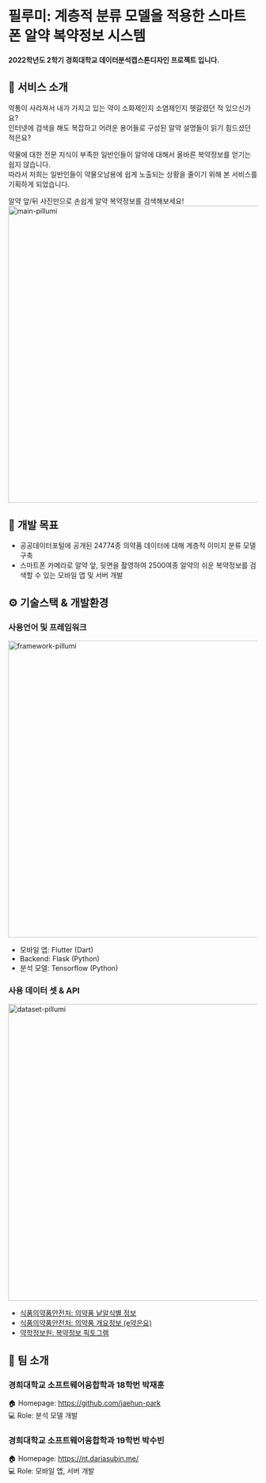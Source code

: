 # 필루미: 계층적 분류 모델을 적용한 스마트폰 알약 복약정보 시스템
#### 2022학년도 2학기 경희대학교 데이터분석캡스톤디자인 프로젝트 입니다.


## 💊 서비스 소개
약통이 사라져서 내가 가지고 있는 약이 소화제인지 소염제인지 헷갈렸던 적 있으신가요?  
인터넷에 검색을 해도 복잡하고 어려운 용어들로 구성된 알약 설명들이 읽기 힘드셨던 적은요?  

약물에 대한 전문 지식이 부족한 일반인들이 알약에 대해서 올바른 복약정보를 얻기는 쉽지 않습니다.  
따라서 저희는 일반인들이 약물오남용에 쉽게 노출되는 상황을 줄이기 위해 본 서비스를 기획하게 되었습니다.  

알약 앞/뒤 사진만으로 손쉽게 알약 복약정보를 검색해보세요!  
<img width="600" alt="main-pillumi" src="https://user-images.githubusercontent.com/57142322/202414358-dd2c3737-4507-42b7-8a48-8a67ccb2e1ea.png">


## 🎯 개발 목표
* 공공데이터포털에 공개된 24774종 의약품 데이터에 대해 계층적 이미지 분류 모델 구축
* 스마트폰 카메라로 알약 앞, 뒷면을 촬영하여 2500여종 알약의 쉬운 복약정보를 검색할 수 있는 모바일 앱 및 서버 개발


## ⚙️ 기술스택 & 개발환경

### 사용언어 및 프레임워크
<img width="600" alt="framework-pillumi" src="https://user-images.githubusercontent.com/57142322/202414219-d129b61c-65f8-45bd-b5fc-9de5f1210eb0.png">

+ 모바일 앱: Flutter (Dart)
+ Backend: Flask (Python)
+ 분석 모델: Tensorflow (Python)


### 사용 데이터 셋 & API
<img width="600" alt="dataset-pillumi" src="https://user-images.githubusercontent.com/57142322/202414551-6aaee5be-2ba3-4df3-9a78-d933a4c7fcb1.png">

+ [식품의약품안전처: 의약품 낱알식별 정보](https://www.data.go.kr/data/15057639/openapi.do)
+ [식품의약품안전처: 의약품 개요정보 (e약은요)](https://www.data.go.kr/data/15075057/openapi.do) 
+ [약학정보원: 복약정보 픽토그램](https://www.health.kr/mediCounsel/pictogram_print.asp)


## 👊 팀 소개
### 경희대학교 소프트웨어융합학과 18학번 박재훈
🏠 Homepage: https://github.com/jaehun-park  
💻 Role: 분석 모델 개발

### 경희대학교 소프트웨어융합학과 19학번 박수빈
🏠 Homepage: https://nt.dariasubin.me/  
💻 Role: 모바일 앱, 서버 개발



